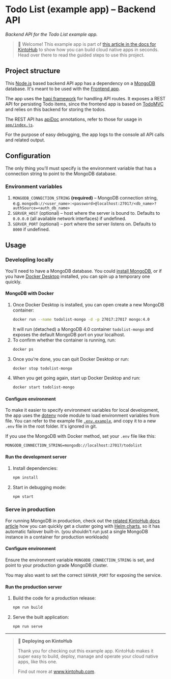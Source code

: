 # Todo List (example app) – Backend API

*Backend API for the Todo List example app.*

> 👋 Welcome! This example app is part of [this article in the docs for KintoHub][doc] to show how you can build cloud native apps in seconds. Head over there to read the guided steps to use this project.

## Project structure

This [Node.js] based backend API app has a dependency on a [MongoDB] database. It's meant to be used with the [Frontend app].

The app uses the [hapi framework] for handling API routes. It exposes a REST API for persisting Todo items, since the frontend app is based on [TodoMVC] and relies on this backend for storing the todos.

The REST API has [apiDoc] annotations, refer to those for usage in [`app/index.js`](./app/index.js).

For the purpose of easy debugging, the app logs to the console all API calls and related output.

## Configuration

The only thing you'll must specify is the environment variable that has a connection string to point to the MongoDB database.

### Environment variables
1. `MONGODB_CONNECTION_STRING` **(required)**  – MongoDB connection string, e.g. `mongodb://<user_name>:<password>@localhost:27017/<db_name>?authSource=<auth_db_name>`
2. `SERVER_HOST` (optional) – host where the server is bound to. Defaults to `0.0.0.0` (all available network interfaces) if undefined.
3. `SERVER_PORT` (optional) – port where the server listens on. Defaults to `8000` if undefined.

## Usage

### Developling locally

You'll need to have a MongoDB database. You could [install MongoDB], or if you have [Docker Desktop] installed, you can spin up a temporary one quickly.

#### MongoDB with Docker

1. Once Docker Desktop is installed, you can open create a new MongoDB container:  
   ```sh
   docker run --name todolist-mongo -d -p 27017:27017 mongo:4.0
   ```
   It will run (detached) a MongoDB 4.0 container `todolist-mongo` and exposes the default MongoDB port on your localhost.
2. To confirm whether the container is running, run:
   ```sh
   docker ps
   ```
3. Once you're done, you can quit Docker Desktop or run:
   ```sh
   docker stop todolist-mongo
   ```
4. When you get going again, start up Docker Desktop and run:
   ```sh
   docker start todolist-mongo
   ```

#### Configure environment

To make it easier to specify environment variables for local development, the app uses the [dotenv] node module to load environment variables from file. You can refer to the example file [`.env.example`](./.env.example), and copy it to a new `.env` file in the root folder. It's ignored in git.

If you use the MongoDB with Docker method, set your `.env` file like this:

```:.env
MONGODB_CONNECTION_STRING=mongodb://localhost:27017/todolist
```

#### Run the development server

1. Install dependencies:  
   ```sh
   npm install
   ```
2. Start in debugging mode:  
   ```sh
   npm start
   ```

### Serve in production

For running MongoDB in production, check out the [related KintoHub docs article][doc] how you can quickly get a cluster going with [Helm charts], so it has automatic failover built-in. (you shouldn't run just a single MongoDB instance in a container for production workloads)

#### Configure environment

Ensure the environment variable `MONGODB_CONNECTION_STRING` is set, and point to your production grade MongoDB cluster.

You may also want to set the correct `SERVER_PORT` for exposing the service.

#### Run the production server

1. Build the code for a production release:  
   ```sh
   npm run build
   ```
2. Serve the built application:  
   ```sh
   npm run serve
   ```

---

> 🚀 **Deploying on KintoHub**  
>
> Thank you for checking out this example app. KintoHub makes it super easy to build, deploy, manage and operate your cloud native apps, like this one.
>
> Find out more at www.kintohub.com.

  [doc]: https://docs.kintohub.com
  [Frontend app]: https://github.com/kintohub/todolist-api-example
  [Node.js]: https://nodejs.org
  [MongoDB]: https://www.mongodb.com
  [install MongoDB]: https://docs.mongodb.com/manual/installation/#tutorial-installation
  [Docker Desktop]: https://www.docker.com/products/docker-desktop
  [Helm charts]: https://helm.sh
  [hapi framework]: https://hapijs.com
  [apiDoc]: http://apidocjs.com
  [TodoMVC]: http://todomvc.com
  [dotenv]: https://www.npmjs.com/package/dotenv